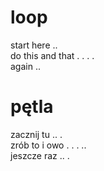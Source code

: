 # loop

start here ..  
do this and that . . . .  
again ..  

# pętla

zacznij tu .. .  
zrób to i owo . . . ..  
jeszcze raz .. .  